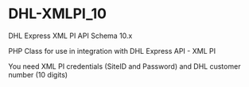 # DHL-XMLPI_10
DHL Express XML PI API Schema 10.x

PHP Class for use in integration with DHL Express API - XML PI

You need XML PI credentials (SiteID and Password) and DHL customer number (10 digits)
